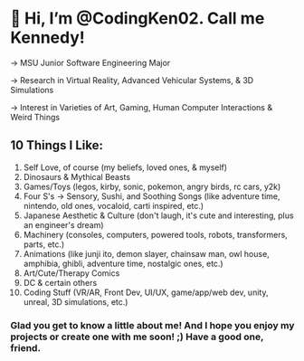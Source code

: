 # 👋 Hi, I’m @CodingKen02. Call me Kennedy!

-> MSU Junior Software Engineering Major

-> Research in Virtual Reality, Advanced Vehicular Systems, & 3D Simulations

-> Interest in Varieties of Art, Gaming, Human Computer Interactions & Weird Things


## 10 Things I Like:
1) Self Love, of course (my beliefs, loved ones, & myself)
2) Dinosaurs & Mythical Beasts
3) Games/Toys (legos, kirby, sonic, pokemon, angry birds, rc cars, y2k)
4) Four S's -> Sensory, Sushi, and Soothing Songs (like adventure time, nintendo, old ones, vocaloid, carti inspired, etc.)
5) Japanese Aesthetic & Culture (don't laugh, it's cute and interesting, plus an engineer's dream)
6) Machinery (consoles, computers, powered tools, robots, transformers, parts, etc.)
7) Animations (like junji ito, demon slayer, chainsaw man, owl house, amphibia, ghibli, adventure time, nostalgic ones, etc.)
8) Art/Cute/Therapy Comics
9) DC & certain others
10) Coding Stuff (VR/AR, Front Dev, UI/UX, game/app/web dev, unity, unreal, 3D simulations, etc.)

### Glad you get to know a little about me! And I hope you enjoy my projects or create one with me soon! ;) Have a good one, friend.
<!---
CodingKen02/CodingKen02 is a ✨ special ✨ repository because its `README.md` (this file) appears on your GitHub profile.
You can click the Preview link to take a look at your changes.
--->

